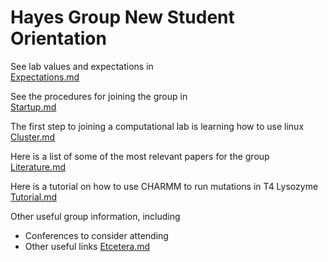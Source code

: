 # Hayes Group New Student Orientation
 
See lab values and expectations in  
[Expectations.md](Expectations.md)

See the procedures for joining the group in  
[Startup.md](Startup.md)

The first step to joining a computational lab is learning how to use linux  
[Cluster.md](Cluster.md)

Here is a list of some of the most relevant papers for the group  
[Literature.md](Literature.md)

Here is a tutorial on how to use CHARMM to run mutations in T4 Lysozyme  
[Tutorial.md](Tutorial.md)

Other useful group information, including
- Conferences to consider attending
- Other useful links
[Etcetera.md](Etcetera.md)

